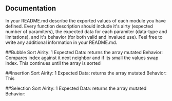 ## Documentation
In your README.md describe the exported values of each module you have defined. Every function description should include it's airty (expected number of paramiters), the expected data for each paramiter (data-type and limitations), and it's behavior (for both valid and invalued use). Feel free to write any additional information in your README.md.

##Bubble Sort
Airity: 1
Expected Data: returns the array mutated
Behavior: Compares index against it next neighbor and if its small the values swap index. This continues until the array is sorted

##Insertion Sort
Airity: 1
Expected Data: returns the array mutated
Behavior: This 

##Selection Sort
Airity: 1
Expected Data: returns the array mutated
Behavior: 